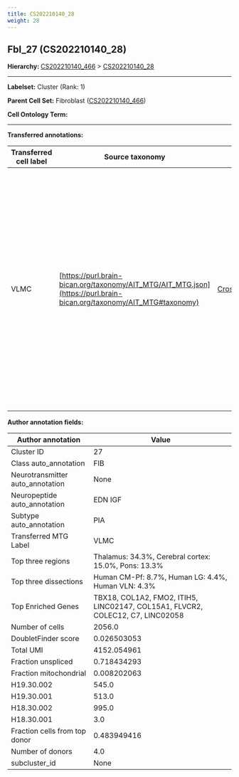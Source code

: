 ```yaml
---
title: CS202210140_28
weight: 28
---
```

## Fbl_27 (CS202210140_28)
<b>Hierarchy: </b>
[CS202210140_466](https://purl.brain-bican.org/taxonomy/CS202210140#CS202210140_466) >
[CS202210140_28](https://purl.brain-bican.org/taxonomy/CS202210140#CS202210140_28)

---


**Labelset:** Cluster (Rank: 1)

**Parent Cell Set:** Fibroblast ([CS202210140_466](https://purl.brain-bican.org/taxonomy/CS202210140#CS202210140_466))



**Cell Ontology Term:** 

[MARKER GENES.]: #


---

[TRANSFERRED ANNOTATIONS.]: #


**Transferred annotations:**

| Transferred cell label | Source taxonomy | Source node accession | Algorithm name | Comment |
|------------------------|-----------------|-----------------------|----------------|---------|
|VLMC|[https://purl.brain-bican.org/taxonomy/AIT_MTG/AIT_MTG.json](https://purl.brain-bican.org/taxonomy/AIT_MTG#taxonomy)|[CrossArea_subclass:f6b98fd9f4](https://purl.brain-bican.org/taxonomy/AIT_MTG#CrossArea_subclass_f6b98fd9f4)||We performed PCA (50 components) on our full dataset, trained a random forest classifier (scikit-learn, class_ weight=‘balanced’, max_depth=50) on the MTG labels, and then predicted labels for all cells. We labeled each cluster with the mode of its constituent cells if two conditions were met: more than 0.8 of predicted labels matched the mode, and the mean probability of these pre- dictions was greater than 0.8.|

[AUTHOR ANNOTATION FIELDS.]: #


**Author annotation fields:**

| Author annotation | Value |
|-------------------|-------|
|Cluster ID|27|
|Class auto_annotation|FIB|
|Neurotransmitter auto_annotation|None|
|Neuropeptide auto_annotation|EDN IGF|
|Subtype auto_annotation|PIA|
|Transferred MTG Label|VLMC|
|Top three regions|Thalamus: 34.3%, Cerebral cortex: 15.0%, Pons: 13.3%|
|Top three dissections|Human CM-Pf: 8.7%, Human LG: 4.4%, Human VLN: 4.3%|
|Top Enriched Genes|TBX18, COL1A2, FMO2, ITIH5, LINC02147, COL15A1, FLVCR2, COLEC12, C7, LINC02058|
|Number of cells|2056.0|
|DoubletFinder score|0.026503053|
|Total UMI|4152.054961|
|Fraction unspliced|0.718434293|
|Fraction mitochondrial|0.008202063|
|H19.30.002|545.0|
|H19.30.001|513.0|
|H18.30.002|995.0|
|H18.30.001|3.0|
|Fraction cells from top donor|0.483949416|
|Number of donors|4.0|
|subcluster_id|None|

